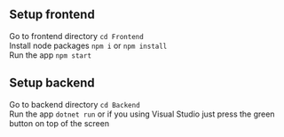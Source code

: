 ## Setup frontend
Go to frontend directory `cd Frontend`  
Install node packages `npm i` or `npm install`  
Run the app `npm start`  

## Setup backend
Go to backend directory `cd Backend`  
Run the app `dotnet run` or if you using Visual Studio just press the green button on top of the screen  
